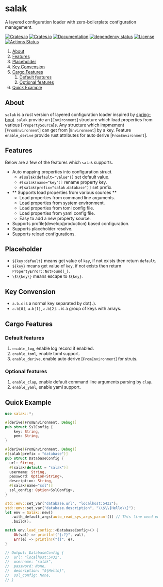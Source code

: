 # salak
A layered configuration loader with zero-boilerplate configuration management.

[![Crates.io](https://img.shields.io/crates/v/salak?style=flat-square)](https://crates.io/crates/salak)
[![Crates.io](https://img.shields.io/crates/d/salak?style=flat-square)](https://crates.io/crates/salak)
[![Documentation](https://docs.rs/salak/badge.svg)](https://docs.rs/salak)
[![dependency status](https://deps.rs/repo/github/leptonyu/salak.rs/status.svg)](https://deps.rs/crate/salak)
[![License](https://img.shields.io/badge/license-MIT-blue?style=flat-square)](https://github.com/leptonyu/salak.rs/blob/master/LICENSE-MIT)
[![Actions Status](https://github.com/leptonyu/salak.rs/workflows/Rust/badge.svg)](https://github.com/leptonyu/salak.rs/actions)

1. [About](#about)
2. [Features](#features)
3. [Placeholder](#placeholder)
4. [Key Convension](#key-convension)
5. [Cargo Features](#cargo-features)
    1. [Default features](#default-features)
    2. [Optional features](#optional-features)
6. [Quick Example](#quick-example)


## About
`salak` is a rust version of layered configuration loader inspired by
[spring-boot](https://docs.spring.io/spring-boot/docs/current/reference/html/spring-boot-features.#boot-features-external-config).
`salak` provide an [`Environment`] structure which load properties from various [`PropertySource`]s.
Any structure which impmement [`FromEnvironment`] can get from [`Environment`] by a key.
Feature `enable_derive` provide rust attributes for auto derive [`FromEnvironment`].

## Features
Below are a few of the features which `salak` supports.

* Auto mapping properties into configuration struct.
  - `#[salak(default="value")]` set default value.
  - `#[salak(name="key")]` rename property key.
  - `#[salak(prefix="salak.database")]` set prefix.
* ** Supports load properties from various sources **
  - Load properties from command line arguments.
  - Load properties from system environment.
  - Load properties from toml config file.
  - Load properties from yaml config file.
  - Easy to add a new property source.
* Supports profile(develop/production) based configuration.
* Supports placeholder resolve.
* Supports reload configurations.

## Placeholder

* `${key:default}` means get value of `key`, if not exists then return `default`.
* `${key}` means get value of `key`, if not exists then return `PropertyError::NotFound(_)`.
* `\$\{key\}` means escape to `${key}`.

## Key Convension
* `a.b.c` is a normal key separated by dot(`.`).
* `a.b[0]`, `a.b[1]`, `a.b[2]`... is a group of keys with arrays.

## Cargo Features

### Default features
1. `enable_log`, enable log record if enabled.
2. `enable_toml`, enable toml support.
3. `enable_derive`, enable auto derive [`FromEnvironment`] for struts.

### Optional features
1. `enable_clap`, enable default command line arguments parsing by `clap`.
2. `enable_yaml`, enable yaml support.

## Quick Example

```rust
use salak::*;

#[derive(FromEnvironment, Debug)]
pub struct SslConfig {
    key: String,
    pem: String,
}

#[derive(FromEnvironment, Debug)]
#[salak(prefix = "database")]
pub struct DatabaseConfig {
  url: String,
  #[salak(default = "salak")]
  username: String,
  password: Option<String>,
  description: String,
  #[salak(name="ssl")]
  ssl_config: Option<SslConfig>,  
}

std::env::set_var("database.url", "localhost:5432");
std::env::set_var("database.description", "\\$\\{Hello\\}");
let env = Salak::new()
   .with_default_args(auto_read_sys_args_param!()) // This line need enable feature `enable_clap`.
   .build();

match env.load_config::<DatabaseConfig>() {
    Ok(val) => println!("{:?}", val),
    Err(e) => println!("{}", e),
}

// Output: DatabaseConfig {
//  url: "localhost:5432",
//  username: "salak",
//  password: None,
//  description: "${Hello}",
//  ssl_config: None,
// }
```